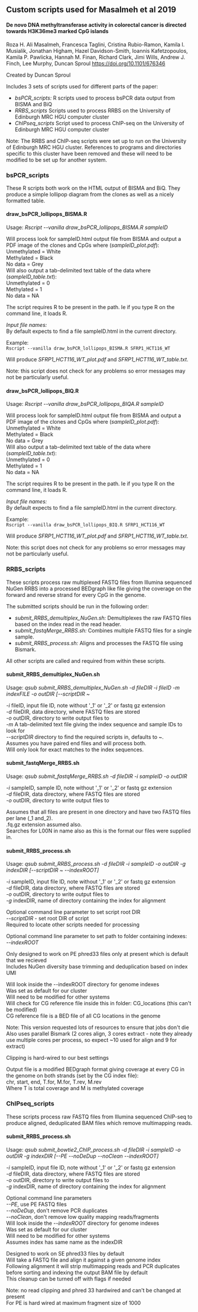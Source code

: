 ## Custom scripts used for Masalmeh et al 2019
#### De novo DNA methyltransferase activity in colorectal cancer is directed towards H3K36me3 marked CpG islands
Roza H. Ali Masalmeh, Francesca Taglini, Cristina Rubio-Ramon, Kamila I. Musialik, Jonathan Higham, Hazel Davidson-Smith, Ioannis Kafetzopoulos, Kamila P. Pawlicka, Hannah M. Finan, Richard Clark, Jimi Wills, Andrew J. Finch, Lee Murphy, Duncan Sproul
https://doi.org/10.1101/676346

Created by Duncan Sproul

Includes 3 sets of scripts used for different parts of the paper:
- *bsPCR_scripts:* R scripts used to process bsPCR data output from BISMA and BiQ <br />
- *RRBS_scripts* Scripts used to process RRBS on the University of Edinburgh MRC HGU computer cluster <br />
- *ChIPseq_scripts* Script used to process ChIP-seq on the University of Edinburgh MRC HGU computer cluster <br />

Note: The RRBS and ChIP-seq scripts were set up to run on the University of Edinburgh MRC HGU cluster. References to programs and directories specific to this cluster have been removed and these will need to be modified to be set up for another system.

### bsPCR_scripts
These R scripts both work on the HTML output of BISMA and BiQ. They produce a simple lollipop diagram from the clones as well as a nicely formatted table.

#### draw_bsPCR_lollipops_BISMA.R <br />
Usage: *Rscript --vanilla draw_bsPCR_lollipops_BISMA.R sampleID* <br />

Will process look for sampleID.html output file from BISMA and output a PDF image of the clones and CpGs where (*sampleID_plot.pdf*): <br />
Unmethylated = White <br />
Methylated = Black <br />
No data = Grey <br />
Will also output a tab-delimited text table of the data where (*sampleID_table.txt*): <br />
Unmethylated = 0 <br />
Methylated = 1 <br />
No data = NA <br />

The script requires R to be present in the path. Ie if you type R on the command line, it loads R. <br />

*Input file names:* <br />
By default expects to find a file sampleID.html in the current directory. <br />

Example: <br />
`Rscript --vanilla draw_bsPCR_lollipops_BISMA.R SFRP1_HCT116_WT` <br />

Will produce *SFRP1_HCT116_WT_plot.pdf* and *SFRP1_HCT116_WT_table.txt*. <br />

Note: this script does not check for any problems so error messages may not be particularly useful. <br />

#### draw_bsPCR_lollipops_BIQ.R <br />
Usage: *Rscript --vanilla draw_bsPCR_lollipops_BIQA.R sampleID* <br />

Will process look for sampleID.html output file from BISMA and output a PDF image of the clones and CpGs where (*sampleID_plot.pdf*): <br />
Unmethylated = White <br />
Methylated = Black <br />
No data = Grey <br />
Will also output a tab-delimited text table of the data where (*sampleID_table.txt*): <br />
Unmethylated = 0 <br />
Methylated = 1 <br />
No data = NA <br />

The script requires R to be present in the path. Ie if you type R on the command line, it loads R. <br />

*Input file names:* <br />
By default expects to find a file sampleID.html in the current directory. <br />

Example: <br />
`Rscript --vanilla draw_bsPCR_lollipops_BIQ.R SFRP1_HCT116_WT` <br />

Will produce *SFRP1_HCT116_WT_plot.pdf* and *SFRP1_HCT116_WT_table.txt*. <br />

Note: this script does not check for any problems so error messages may not be particularly useful. <br />

### RRBS_scripts
These scripts process raw multiplexed FASTQ files from Illumina sequenced NuGen RRBS into a processed BEDgraph like file giving the coverage on the forward and reverse strand for every CpG in the genome. <br />

The submitted scripts should be run in the following order: <br />
- *submit_RRBS_demultiplex_NuGen.sh:* Demultiplexes the raw FASTQ files based on the index read in the read header. <br />
- *submit_fastqMerge_RRBS.sh:* Combines multiple FASTQ files for a single sample. <br />
- *submit_RRBS_process.sh:* Aligns and processes the FASTQ file using Bismark. <br />

All other scripts are called and required from within these scripts. <br />

#### submit_RRBS_demultiplex_NuGen.sh <br />
Usage: *qsub submit_RRBS_demultiplex_NuGen.sh -d fileDIR -i fileID -m indexFILE -o outDIR [--scriptDIR ~* <br />

*-i* fileID, input file ID, note without '_1' or '_2' or fastq gz extension <br />
*-d* fileDIR, data directory, where FASTQ files are stored <br />
*-o* outDIR, directory to write output files to <br />
*-m* A tab-delimited text file giving the index sequence and sample IDs to look for <br />
*--scriptDIR* directory to find the required scripts in, defaults to ~.<br />
Assumes you have paired end files and will process both. <br />
Will only look for exact matches to the index sequences. <br />

#### submit_fastqMerge_RRBS.sh <br />
Usage: *qsub submit_fastqMerge_RRBS.sh -d fileDIR -i sampleID -o outDIR* <br />

*-i* sampleID, sample ID, note without '_1' or '_2' or fastq gz extension <br />
*-d* fileDIR, data directory, where FASTQ files are stored <br />
*-o* outDIR, directory to write output files to <br />

Assumes that all files are present in one directory and have two FASTQ files per lane (_1 and_2). <br />
.fq.gz extension assumed also. <br />
Searches for L00N in name also as this is the format our files were supplied in. <br />

#### submit_RRBS_process.sh <br />
Usage: *qsub submit_RRBS_process.sh -d fileDIR -i sampleID -o outDIR -g indexDIR [--scriptDIR ~ --indexROOT]* <br />

*-i* sampleID, input file ID, note without '_1' or '_2' or fastq gz extension  <br />
*-d* fileDIR, data directory, where FASTQ files are stored  <br />
*-o* outDIR, directory to write output files to  <br />
*-g* indexDIR, name of directory containing the index for alignment  <br />

Optional command line parameter to set script root DIR <br />
*--scriptDIR* - set root DIR of script <br />
Required to locate other scripts needed for processing <br />

Optional command line parameter to set path to folder containing indexes: <br />
*--indexROOT*

Only designed to work on PE phred33 files only at present which is default that we recieved <br />
Includes NuGen diversity base trimming and deduplication based on index UMI <br />

Will look inside the --indexROOT directory for genome indexes <br />
Was set as default for our cluster <br />
Will need to be modified for other systems <br />
Will check for CG reference file inside this in folder: CG_locations (this can't be modified) <br />
CG reference file is a BED file of all CG locations in the genome <br />

Note: This version requested lots of resources to ensure that jobs don't die <br />
Also uses parallel Bismark (2 cores align, 3 cores extract - note they already use multiple cores per process, so expect ~10 used for align and 9 for extract) <br />

Clipping is hard-wired to our best settings <br />

Output file is a modified BEDgraph format giving coverage at every CG in the genome on both strands (set by the CG index file): <br />
chr, start, end, T.for, M.for, T.rev, M.rev <br />
Where T is total coverage and M is methylated coverage <br />

### ChIPseq_scripts
These scripts process raw FASTQ files from Illumina sequenced ChIP-seq to produce aligned, deduplicated BAM files which remove multimapping reads. <br />

#### submit_RRBS_process.sh <br />
Usage: *qsub submit_bowtie2_ChIP_process.sh -d fileDIR -i sampleID -o outDIR -g indexDIR [--PE --noDeDup --noClean --indexROOT]* <br />

*-i* sampleID, input file ID, note without '_1' or '_2' or fastq gz extension <br />
*-d* fileDIR, data directory, where FASTQ files are stored <br />
*-o* outDIR, directory to write output files to <br />
*-g* indexDIR, name of directory containing the index for alignment <br />

Optional command line parameters <br />
*--PE*, use PE FASTQ files <br />
*--noDeDup*, don't remove PCR duplicates <br />
*--noClean*, don't remove low quality mapping reads/fragments  <br />
Will look inside the *--indexROOT* directory for genome indexes  <br />
Was set as default for our cluster  <br />
Will need to be modified for other systems  <br />
Assumes index has same name as the indexDIR  <br />

Designed to work on SE phred33 files by default  <br />
Will take a FASTQ file and align it against a given genome index  <br />
Following alignment it will strip multimapping reads and PCR duplicates before sorting and indexing the output BAM file by default  <br />
This cleanup can be turned off with flags if needed  <br />

Note: no read clipping and phred 33 hardwired and can't be changed at present  <br />
For PE is hard wired at maximum fragment size of 1000  <br />

